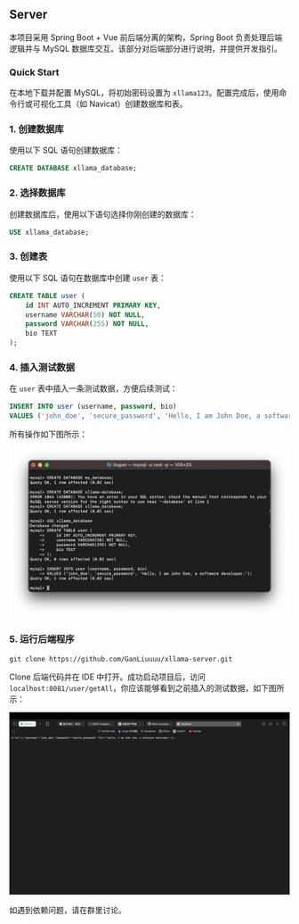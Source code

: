 ## Server

本项目采用 Spring Boot + Vue 前后端分离的架构，Spring Boot 负责处理后端逻辑并与 MySQL 数据库交互。该部分对后端部分进行说明，并提供开发指引。

### Quick Start

在本地下载并配置 MySQL，将初始密码设置为 `xllama123`。配置完成后，使用命令行或可视化工具（如 Navicat）创建数据库和表。

### 1. 创建数据库

使用以下 SQL 语句创建数据库：

```sql
CREATE DATABASE xllama_database;
```

### 2. 选择数据库

创建数据库后，使用以下语句选择你刚创建的数据库：

```sql
USE xllama_database;
```

### 3. 创建表

使用以下 SQL 语句在数据库中创建 `user` 表：

```sql
CREATE TABLE user (
    id INT AUTO_INCREMENT PRIMARY KEY,
    username VARCHAR(50) NOT NULL,
    password VARCHAR(255) NOT NULL,
    bio TEXT
);
```

### 4. 插入测试数据

在 `user` 表中插入一条测试数据，方便后续测试：

```sql
INSERT INTO user (username, password, bio) 
VALUES ('john_doe', 'secure_password', 'Hello, I am John Doe, a software developer.');
```

所有操作如下图所示：

![create_table](./imgs/create_table.png)

### 5. 运行后端程序

```
git clone https://github.com/GanLiuuuu/xllama-server.git
```

Clone 后端代码并在 IDE 中打开。成功启动项目后，访问 `localhost:8081/user/getAll`，你应该能够看到之前插入的测试数据，如下图所示：

![backend_get](./imgs/backend_get.png)

如遇到依赖问题，请在群里讨论。